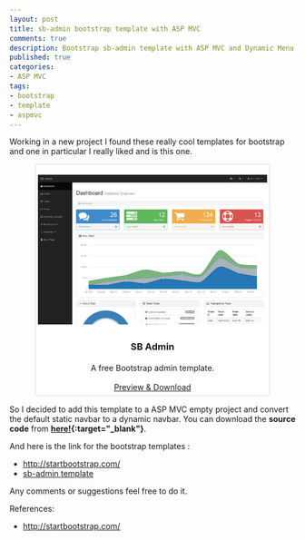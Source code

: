 ```yaml
---
layout: post
title: sb-admin bootstrap template with ASP MVC
comments: true
description: Bootstrap sb-admin template with ASP MVC and Dynamic Menu
published: true
categories:
- ASP MVC
tags:
- bootstrap
- template
- aspmvc
---
```


<style>
.previews .thumbnail {
    margin-bottom: 30px;
}
.previews .thumbnail {
    background-image: url("/assets/img/premium-bg.png");
    margin-bottom: 15px;
    text-align: center;
}
.thumbnail {
    background-color: #fff;
    border: 1px solid #ddd;
    border-radius: 4px;
    display: block;
    line-height: 1.42857;
    margin-bottom: 20px;
    padding: 4px;
    transition: all 0.2s ease-in-out 0s;
	max-width: 80%;
}
</style>

Working in a new project I found these really cool templates for bootstrap and one in particular I really liked and is this one.

<div class="row previews" align="center">
	<div class="thumbnail">
		<a class="post-image-link" href="/template-overviews/sb-admin">
		<p>
		<img class="img-responsive" alt="Free Bootstrap Admin Template - SB Admin" src="/images/sb-admin.jpg">
		</p>
		</a>
		<div class="caption">
		<h3>SB Admin</h3>
		<p>A free Bootstrap admin template.</p>
		<a class="btn btn-default" href="http://startbootstrap.com/template-overviews/sb-admin/">Preview & Download</a>
		</div>
	</div>
</div>

So I decided to add this template to a ASP MVC empty project and convert the default static navbar to a dynamic navbar.
You can download the **source code** from **[here!](https://github.com/lvasquez/sb-admin-bootstrap-template-with-asp-mvc){:target="_blank"}**.

And here is the link for the bootstrap templates :

* <a target="_blank" href="http://startbootstrap.com/">http://startbootstrap.com/</a>
* <a target="_blank" href="http://startbootstrap.com/template-overviews/sb-admin/">sb-admin template</a>

Any comments or suggestions feel free to do it.

References:

* <a target="_blank" href="http://startbootstrap.com/">http://startbootstrap.com/</a>
